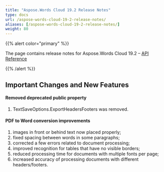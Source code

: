 ```yaml
---
title: "Aspose.Words Cloud 19.2 Release Notes"
type: docs
url: /aspose-words-cloud-19-2-release-notes/
aliases: [/aspose-words-cloud-19-2-release-notes/]
weight: 80
---
```


{{% alert color="primary" %}} 

The page contains release notes for Aspose.Words Cloud 19.2 – [API Reference](https://apireference.aspose.cloud/words/)

{{% /alert %}} 
## **Important Changes and New Features**
#### **Removed deprecated public property**
1. TextSaveOptions.ExportHeadersFooters was removed.
#### **PDF to Word conversion improvements**
1. images in front or behind text now placed properly;
1. fixed spacing between words in some paragraphs;
1. corrected a few errors related to document processing;
1. improved recognition for tables that have no visible borders;
1. reduced processing time for documents with multiple fonts per page;
1. increased accuracy of processing documents with different headers/footers.
